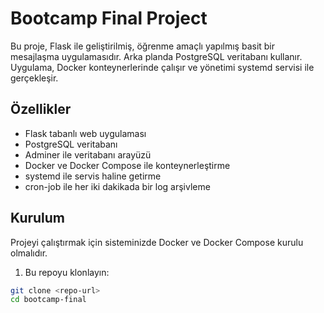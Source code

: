 # Bootcamp Final Project

Bu proje, Flask ile geliştirilmiş, öğrenme amaçlı yapılmış basit bir mesajlaşma uygulamasıdır.
Arka planda PostgreSQL veritabanı kullanır. Uygulama, Docker konteynerlerinde çalışır ve 
yönetimi systemd servisi ile gerçekleşir.

## Özellikler

- Flask tabanlı web uygulaması
- PostgreSQL veritabanı
- Adminer ile veritabanı arayüzü
- Docker ve Docker Compose ile konteynerleştirme
- systemd ile servis haline getirme
- cron-job ile her iki dakikada bir log arşivleme

## Kurulum

Projeyi çalıştırmak için sisteminizde Docker ve Docker Compose kurulu olmalıdır.

1. Bu repoyu klonlayın:
```bash
git clone <repo-url>
cd bootcamp-final
